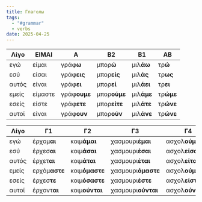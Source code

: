 ```yaml
---
title: Глаголы
tags:
  - "#grammar"
  - verbs
date: 2025-04-25
---
```



| **Λίγο** | **ΕΙΜΑΙ** | **Α**        | **Β2**       | **Β1**     | **ΑΒ**    |
| -------- | --------- | ------------ | ------------ | ---------- | --------- |
| εγώ      | είμαι     | γράφ**ω**    | μπορ**ώ**    | μιλ**άω**  | τρ**ώ**   |
| εσύ      | είσαι     | γράφ**εις**  | μπορ**είς**  | μιλ**άς**  | τρ**ως**  |
| αυτός    | είναι     | γράφ**ει**   | μπορ**εί**   | μιλ**άει** | τρ**ει**  |
| εμείς    | είμαστε   | γράφ**ουμε** | μπορ**ούμε** | μιλ**άμε** | τρ**ώμε** |
| εσείς    | είστε     | γράφ**ετε**  | μπορ**είτε** | μιλ**άτε** | τρ**ώνε** |
| αυτοί    | είναι     | γράφ**ουν**  | μπορ**ούν**  | μιλ**άνε** | τρ**ώνε** |

| **Λίγο** | **Γ1**        | **Γ2**         | **Γ3**             | **Γ4**           |
| ---------- | ------------- | -------------- | ------------------ | ---------------- |
| εγώ        | έρχομ**αι**   | κοιμ**άμαι**   | χασμουρι**έμαι**   | ασχολ**ούμαι**   |
| εσύ        | έρχεσ**αι**   | κοιμ**άσαι**   | χασμουρι**έσαι**   | ασχολ**είσαι**   |
| αυτός      | έρχετ**αι**   | κοιμ**άται**   | χασμουρι**έται**   | ασχολ**είται**   |
| εμείς      | ερχόμ**αστε** | κοιμ**όμαστε** | χασμουρι**όμαστε** | ασχολ**ούμαστε** |
| εσείς      | έρχεσ**τε**   | κοιμ**όσαστε** | χασμουρι**έστε**   | ασχολ**είστε**   |
| αυτοί      | έρχοντ**αι**  | κοιμ**ούνται** | χασμουρι**ούνται** | ασχολ**ούνται**  |


